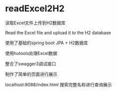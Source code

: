 # readExcel2H2



读取Excel文件上传到H2数据库

Read the Excel file and upload it to the H2 database



使用了基础的spring boot JPA + H2数据库

使用hutools处理Excel数据

整合了swagger3调试接口

制作了简单的页面进行展示

localhost:8088/index.html
搜索完整名称进行查询展示